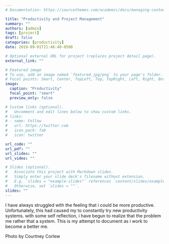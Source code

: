 ```yaml
---
# Documentation: https://sourcethemes.com/academic/docs/managing-content/

title: "Productivity and Project Management"
summary: ""
authors: [admin]
tags: [project]
draft: false
categories: [productivity]
date: 2019-09-01T21:46:40-0500

# Optional external URL for project (replaces project detail page).
external_link: ""

# Featured image
# To use, add an image named `featured.jpg/png` to your page's folder.
# Focal points: Smart, Center, TopLeft, Top, TopRight, Left, Right, BottomLeft, Bottom, BottomRight.
image:
  caption: "Productivity"
  focal_point: "smart"
  preview_only: false

# Custom links (optional).
#   Uncomment and edit lines below to show custom links.
# links:
# - name: Follow
#   url: https://twitter.com
#   icon_pack: fab
#   icon: twitter

url_code: ""
url_pdf: ""
url_slides: ""
url_video: ""

# Slides (optional).
#   Associate this project with Markdown slides.
#   Simply enter your slide deck's filename without extension.
#   E.g. `slides = "example-slides"` references `content/slides/example-slides.md`.
#   Otherwise, set `slides = ""`.
slides: ""
---
```


I have always struggled with the feeling that i could be more productive. Unfortunately, this had caused my to constantly try new productivity systems. with some self reflection, i have begun to realize that the problem me rather that a system. This is my attempt to document as i work to become a better me.  

Photo by Courtney Corlew
